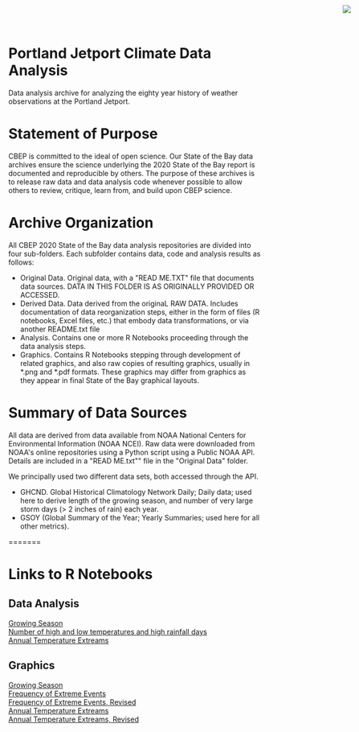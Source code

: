 # Portland Jetport Climate Data Analysis
<img
    src="https://www.cascobayestuary.org/wp-content/uploads/2014/04/logo_sm.jpg"
    style="position:absolute;top:10px;right:50px;" />

Data analysis archive for analyzing the eighty year history of weather observations at the Portland Jetport.

# Statement of Purpose
CBEP is committed to the ideal of open science.  Our State of the Bay data archives ensure the science underlying the 2020 State of the Bay report is documented and reproducible by others. The purpose of these archives is to release raw data and data analysis code whenever possible to allow others to review, critique, learn from, and build upon CBEP science.

# Archive Organization
All CBEP 2020 State of the Bay data analysis repositories are divided into four sub-folders.  Each subfolder contains data, code and analysis results as follows:  

- Original Data.  Original data, with a "READ ME.TXT" file that documents data sources.  DATA IN THIS FOLDER IS AS ORIGINALLY PROVIDED OR ACCESSED.
- Derived Data.  Data derived from the originaL RAW DATA.  Includes documentation of data reorganization steps, either in the form of files (R notebooks, Excel files, etc.) that embody data transformations, or via another README.txt file
- Analysis.  Contains one or more R Notebooks proceeding through the data analysis steps.
- Graphics.  Contains R Notebooks stepping through development of related graphics, and also raw copies of resulting graphics, usually in \*.png and \*.pdf formats.  These graphics may differ from graphics as they appear in final State of the Bay graphical layouts.

# Summary of Data Sources
All data are derived from data available from NOAA National Centers for Environmental Information (NOAA NCEI).  Raw data were downloaded from NOAA's online repositories using a Python script using a Public NOAA API.  Details are included in a "READ ME.txt"" file in the "Original Data" folder.

We principally used two different data sets, both accessed through the API.
- GHCND.  Global Historical Climatology Network Daily; Daily data; used here to derive length of the growing season, and number of very large storm days (> 2 inches of rain) each year.
- GSOY (Global Summary of the Year; Yearly Summaries; used here for all other metrics).

=======

# Links to R Notebooks
## Data Analysis
[Growing Season](./Analysis/Analysis_of_length_of_growing_season_3.Rmd)  
[Number of high and low temperatures and high rainfall days](Frequency_Analysis_2.Rmd)  
[Annual Temperature Extreams](Analysis_of_max_min_and_averages.Rmd)  

## Graphics
[Growing Season](length_of_growing_season_3.Rmd)  
[Frequency of Extreme Events](Frequency_Analysis_Graphics.Rmd)  
[Frequency of Extreme Events, Revised](Frequency-Analysis-Single-Graphics.Rmd)  
[Annual Temperature Extreams](max_min_and_averages.Rmd)  
[Annual Temperature Extreams, Revised](max_min_and_averages_single_graphics.Rmd)  

